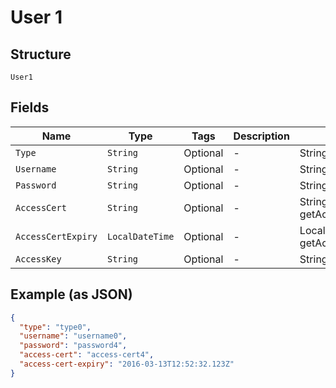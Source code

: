
# User 1

## Structure

`User1`

## Fields

| Name | Type | Tags | Description | Getter | Setter |
|  --- | --- | --- | --- | --- | --- |
| `Type` | `String` | Optional | - | String getType() | setType(String type) |
| `Username` | `String` | Optional | - | String getUsername() | setUsername(String username) |
| `Password` | `String` | Optional | - | String getPassword() | setPassword(String password) |
| `AccessCert` | `String` | Optional | - | String getAccessCert() | setAccessCert(String accessCert) |
| `AccessCertExpiry` | `LocalDateTime` | Optional | - | LocalDateTime getAccessCertExpiry() | setAccessCertExpiry(LocalDateTime accessCertExpiry) |
| `AccessKey` | `String` | Optional | - | String getAccessKey() | setAccessKey(String accessKey) |

## Example (as JSON)

```json
{
  "type": "type0",
  "username": "username0",
  "password": "password4",
  "access-cert": "access-cert4",
  "access-cert-expiry": "2016-03-13T12:52:32.123Z"
}
```

